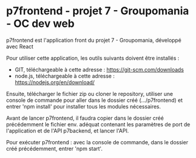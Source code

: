 # p7frontend - projet 7 - Groupomania - OC dev web

p7frontend est l'application front du projet 7 - Groupomania, développé avec React

Pour utiliser cette application, les outils suivants doivent être installés :
- GIT, téléchargeable à cette adresse : https://git-scm.com/downloads
- node.js, téléchargeable à cette adresse : https://nodejs.org/en/download/

Ensuite, télécharger le fichier zip ou cloner le repository, utiliser une console de commande pour aller dans le dossier créé (.../p7frontend) et entrer 'npm install' pour installer tous les modules nécessaires.

Avant de lancer p7frontend, il faudra copier dans le dossier créé précédemment le fichier env. adéquat contenant les paramètres de port de l'application et de l'API p7backend, et lancer l'API.

Pour exécuter p7frontend : avec la console de commande, dans le dossier créé précédemment, entrer 'npm start'.
